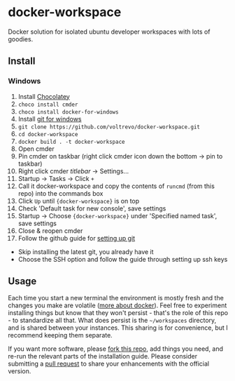 # docker-workspace

Docker solution for isolated ubuntu developer workspaces with lots of goodies.

## Install

### Windows

1. Install [Chocolatey](https://chocolatey.org/)
2. `choco install cmder`
3. `choco install docker-for-windows`
4. Install [git for windows](https://gitforwindows.org/)
5. `git clone https://github.com/voltrevo/docker-workspace.git`
6. `cd docker-workspace`
7. `docker build . -t docker-workspace`
8. Open cmder
9. Pin cmder on taskbar (right click cmder icon down the bottom -> pin to taskbar)
10. Right click cmder *titlebar* -> Settings...
11. Startup -> Tasks -> Click `+`
12. Call it docker-workspace and copy the contents of `runcmd` (from this repo) into the commands box
13. Click `Up` until `{docker-workspace}` is on top
14. Check 'Default task for new console', save settings
15. Startup -> Choose `{docker-workspace}` under 'Specified named task', save settings
16. Close & reopen cmder
17. Follow the github guide for [setting up git](https://help.github.com/articles/set-up-git/)
  - Skip installing the latest git, you already have it
  - Choose the SSH option and follow the guide through setting up ssh keys

## Usage

Each time you start a new terminal the environment is mostly fresh and the changes you make are volatile ([more about docker](https://www.youtube.com/watch?v=Q5POuMHxW-0)). Feel free to experiment installing things but know that they won't persist - that's the role of this repo - to standardize all that. What does persist is the `~/workspaces` directory, and is shared between your instances. This sharing is for convenience, but I recommend keeping them separate.

If you want more software, please [fork this repo](https://help.github.com/articles/fork-a-repo/), add things you need, and re-run the relevant parts of the installation guide. Please consider submitting a [pull request](https://help.github.com/articles/about-pull-requests/) to share your enhancements with the official version.
